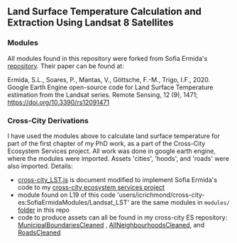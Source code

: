 ## Land Surface Temperature Calculation and Extraction Using Landsat 8 Satellites

### Modules  
All modules found in this repository were forked from Sofia Ermida's [repository](https://github.com/sofiaermida/Landsat_SMW_LST). Their paper can be found at:   

Ermida, S.L., Soares, P., Mantas, V., Göttsche, F.-M., Trigo, I.F., 2020. 
    Google Earth Engine open-source code for Land Surface Temperature estimation from the Landsat series.
    Remote Sensing, 12 (9), 1471; https://doi.org/10.3390/rs12091471


### Cross-City Derivations
I have used the modules above to calculate land surface temperature for part of the first chapter of my PhD work, as a part of the Cross-City Ecosystem Services project. All work was done in google earth engine, where the modules were imported. Assets 'cities', 'hoods', and 'roads' were also imported. Details: 

- [cross-city_LST.js](https://github.com/icrichmond/Landsat_SMW_LST/blob/master/cross-city_LST.js) is document modified to implement Sofia Ermida's code to my [cross-city ecosystem services project](https://github.com/zule-lab/CrossCityES) 
- module found on L19 of this code 'users/icrichmond/cross-city-es:SofiaErmidaModules/Landsat_LST' are the same modules in `modules/` [folder](https://github.com/icrichmond/Landsat_SMW_LST/tree/master/modules) in this repo 
- code to produce assets can all be found in my cross-city ES repository: [MunicipalBoundariesCleaned](https://github.com/zule-lab/CrossCityES/blob/main/scripts/2b-RoadsCleanup.R) , [AllNeighbourhoodsCleaned](https://github.com/zule-lab/CrossCityES/blob/main/scripts/2a-NeighbourhoodsCleanup.R), and [RoadsCleaned](https://github.com/zule-lab/CrossCityES/blob/main/scripts/2b-RoadsCleanup.R)
